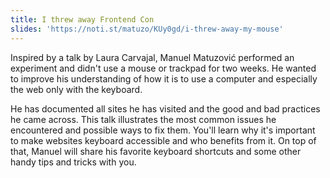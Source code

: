 ```yaml
---
title: I threw away Frontend Con
slides: 'https://noti.st/matuzo/KUy0gd/i-threw-away-my-mouse'
---
```

Inspired by a talk by Laura Carvajal, Manuel Matuzović performed an experiment and didn't use a mouse or trackpad for two weeks. He wanted to improve his understanding of how it is to use a computer and especially the web only with the keyboard.

He has documented all sites he has visited and the good and bad practices he came across. This talk illustrates the most common issues he encountered and possible ways to fix them. You'll learn why it's important to make websites keyboard accessible and who benefits from it. On top of that, Manuel will share his favorite keyboard shortcuts and some other handy tips and tricks with you.

